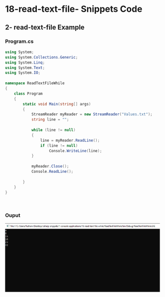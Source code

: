 # 18-read-text-file- Snippets Code

## 2- read-text-file Example

### Program.cs

```c#
using System;
using System.Collections.Generic;
using System.Linq;
using System.Text;
using System.IO;

namespace ReadTextFileWhile
{
    class Program
    {
        static void Main(string[] args)
        {
            StreamReader myReader = new StreamReader("Values.txt");
            string line = "";

            while (line != null)
            {
                line = myReader.ReadLine();
                if (line != null)
                    Console.WriteLine(line);
            }

            myReader.Close();
            Console.ReadLine();

        }
    }
}

   
```

### Ouput

![read-text-file](media/1.PNG)






      





